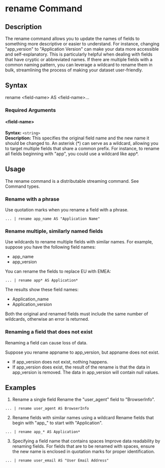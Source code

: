 
# rename Command

## Description

The rename command allows you to update the names of fields to something more descriptive or easier to understand. For instance, changing "app_version" to "Application Version" can make your data more accessible and self-explanatory. This is particularly helpful when dealing with fields that have cryptic or abbreviated names. If there are multiple fields with a common naming pattern, you can leverage a wildcard to rename them in bulk, streamlining the process of making your dataset user-friendly.

## Syntax

rename \<field-name\> AS \<field-name\>...
### Required Arguments

#### \<field-name\>
**Syntax:** `<string>`\
**Description:** This specifies the original field name and the new name it should be changed to. An asterisk \(\*\) can serve as a wildcard, allowing you to target multiple fields that share a common prefix. For instance, to rename all fields beginning with "app", you could use a wildcard like app*.

## Usage

The rename command is a distributable streaming command. See Command types.

### Rename with a phrase
Use quotation marks when you rename a field with a phrase.

```
... | rename app_name AS "Application Name"
```

### Rename multiple, similarly named fields
Use wildcards to rename multiple fields with similar names. For example, suppose you have the following field names:

- app_name
- app_version

You can rename the fields to replace EU with EMEA:

```
... | rename app* AS Application*
```

The results show these field names:

- Application_name
- Application_version

Both the original and renamed fields must include the same number of wildcards, otherwise an error is returned.

### Renaming a field that does not exist
Renaming a field can cause loss of data.

Suppose you rename appname to app_version, but appname does not exist.

- If app_version does not exist, nothing happens.
- If app_version does exist, the result of the rename is that the data in app_version is removed. The data in app_version will contain null values.

## Examples

1. Rename a single field
Rename the "user_agent" field to "BrowserInfo".

```spl
... | rename user_agent AS BrowserInfo
```

2. Rename fields with similar names using a wildcard
Rename fields that begin with "app_" to start with "Application".

```spl
... | rename app_* AS Application*
```

3. Specifying a field name that contains spaces
Improve data readability by renaming fields. For fields that are to be renamed with spaces, ensure the new name is enclosed in quotation marks for proper identification.

```spl
... | rename user_email AS "User Email Address"
```